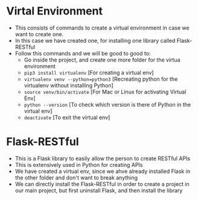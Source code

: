 # Virtal Environment

- This consists of commands to create a virtual environment in case we want to create one.
- In this case we have created one, for installing one library called Flask-RESTful
- Follow this commands and we will be good to good to:
    - Go inside the project, and create one more folder for the virtua environment
    - `pip3 install virtualenv` [For creating a virtual env]
    - `virtualenv venv --python=python3` [Recreating python for the virtualenv without installing Python]
    - `source venv/bin/activate` [For Mac or Linux for activating Virtual Env] 
    - `python --version` [To check which version is there of Python in the virtual env]
    - `deactivate` [To exit the virtual env]

# Flask-RESTful

- This is a Flask library to easily allow the person to create RESTful APIs
- This is extensively used in Python for creating APIs
- We have created a virtual env, since we ahve already installed Flask in the other folder and don't want to break anything
- We can directly install the Flask-RESTful in order to create a project in our main project, but first uninstall Flask, and then install the library



 
